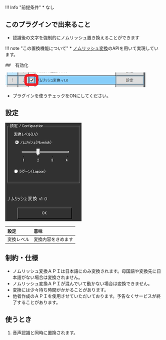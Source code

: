 !!! Info "前提条件"
    * なし

## このプラグインで出来ること

* 認識後の文字を強制的にノムリッシュ置き換えることができます

!!! note "この置換機能について"
    * [ノムリッシュ変換](https://racing-lagoon.info/nomu/translate.php)のAPIを用いて実現しています。


##　有効化

![置換](images/plugin_nomlish_p1.png)

* プラグインを使うチェックをONにしてください。

## 設定

![辞書](images/plugin_nomlish_p2.png)

|設定|意味|
|:--|:---|
|変換レベル|変換内容をきめます|

## 制約・仕様

* ノムリッシュ変換ＡＰＩは日本語にのみ変換されます。母国語や変換先に日本語がない場合は変換されません。
* ノムリッシュ変換ＡＰＩが混んでいて動かない場合は変換できません。
* 変換には少々待ち時間がかかることがあります。
* 他者作成のＡＰＩを使用させていただいております。予告なくサービスが終了することがあります。

## 使うとき

1. 音声認識と同時に置換されます。
